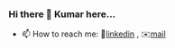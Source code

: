 <!--![Image of hii](https://i.pinimg.com/originals/00/4b/17/004b173f6e3d6843df10114e087f30a8.gif)

**Kumar-ranjan12345/Kumar-ranjan12345** is a ✨ _special_ ✨ repository because its `README.md` (this file) appears on your GitHub profile.

Here are some ideas to get you started:
-->
### Hi there 👋 Kumar here...
- 📫 How to reach me: 📱[linkedin](https://www.linkedin.com/in/kumar-ranjan-kamila-a28612187/)  , ✉️[mail](kumar.ranjan.kamila@gmail.com)


